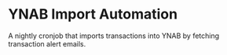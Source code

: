 # YNAB Import Automation

A nightly cronjob that imports transactions into YNAB by fetching transaction alert emails.
